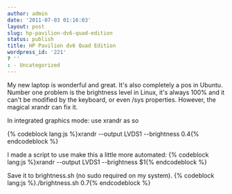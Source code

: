 ```yaml
---
author: admin
date: '2011-07-03 01:16:03'
layout: post
slug: hp-pavilion-dv6-quad-edition
status: publish
title: HP Pavilion dv6 Quad Edition
wordpress_id: '221'
? ''
: - Uncategorized
---
```


My new laptop is wonderful and great.  It's also completely a pos in Ubuntu.  Number one problem is the brightness level in Linux, it's always 100% and it can't be modified by the keyboard, or even /sys properties.  However, the magical xrandr can fix it.

In integrated graphics mode: use xrandr as so

{% codeblock lang:js %}xrandr --output LVDS1 --brightness 0.4{% endcodeblock %}

I made a script to use make this a little more automated:
{% codeblock lang:js %}xrandr --output LVDS1 --brightness $1{% endcodeblock %}

Save it to brightness.sh (no sudo required on my system).
{% codeblock lang:js %}./brightness.sh 0.7{% endcodeblock %}
